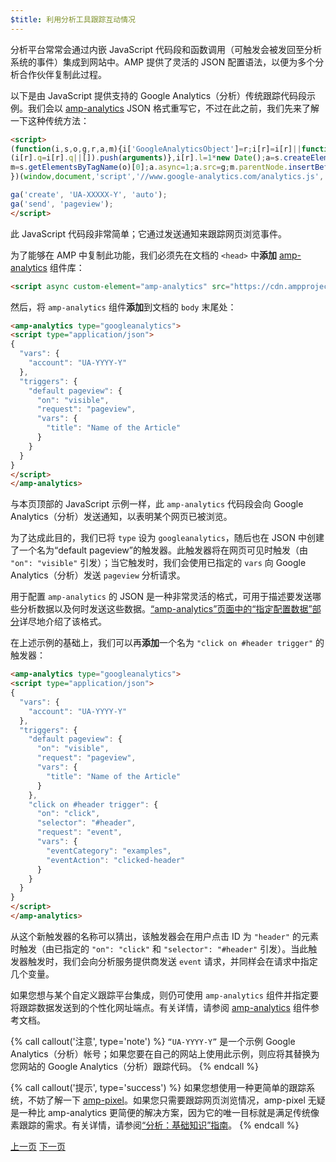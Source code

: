 ```yaml
---
$title: 利用分析工具跟踪互动情况
---
```


分析平台常常会通过内嵌 JavaScript 代码段和函数调用（可触发会被发回至分析系统的事件）集成到网站中。AMP 提供了灵活的 JSON 配置语法，以便为多个分析合作伙伴复制此过程。

以下是由 JavaScript 提供支持的 Google Analytics（分析）传统跟踪代码段示例。我们会以 [amp-analytics](/zh_cn/docs/reference/components/amp-analytics.html) JSON 格式重写它，不过在此之前，我们先来了解一下这种传统方法：

```html
<script>
(function(i,s,o,g,r,a,m){i['GoogleAnalyticsObject']=r;i[r]=i[r]||function(){
(i[r].q=i[r].q||[]).push(arguments)},i[r].l=1*new Date();a=s.createElement(o),
m=s.getElementsByTagName(o)[0];a.async=1;a.src=g;m.parentNode.insertBefore(a,m)
})(window,document,'script','//www.google-analytics.com/analytics.js','ga');

ga('create', 'UA-XXXXX-Y', 'auto');
ga('send', 'pageview');
</script>
```

此 JavaScript 代码段非常简单；它通过发送通知来跟踪网页浏览事件。

为了能够在 AMP 中复制此功能，我们必须先在文档的 `<head>` 中**添加** [amp-analytics](/zh_cn/docs/reference/components/amp-analytics.html) 组件库：

```html
<script async custom-element="amp-analytics" src="https://cdn.ampproject.org/v0/amp-analytics-0.1.js"></script>
```

然后，将 `amp-analytics` 组件**添加**到文档的 `body` 末尾处：

```html
<amp-analytics type="googleanalytics">
<script type="application/json">
{
  "vars": {
    "account": "UA-YYYY-Y"
  },
  "triggers": {
    "default pageview": {
      "on": "visible",
      "request": "pageview",
      "vars": {
        "title": "Name of the Article"
      }
    }
  }
}
</script>
</amp-analytics>
```

与本页顶部的 JavaScript 示例一样，此 `amp-analytics` 代码段会向 Google Analytics（分析）发送通知，以表明某个网页已被浏览。

为了达成此目的，我们已将 `type` 设为 `googleanalytics`，随后也在 JSON 中创建了一个名为“default pageview”的触发器。此触发器将在网页可见时触发（由 `"on": "visible"` 引发）；当它触发时，我们会使用已指定的 `vars` 向 Google Analytics（分析）发送 `pageview` 分析请求。

用于配置 `amp-analytics` 的 JSON 是一种非常灵活的格式，可用于描述要发送哪些分析数据以及何时发送这些数据。[“amp-analytics”页面中的“指定配置数据”部分](/zh_cn/docs/reference/components/amp-analytics.html#specifying-configuration-data)详尽地介绍了该格式。

在上述示例的基础上，我们可以再**添加**一个名为 `"click on #header trigger"` 的触发器：

```html
<amp-analytics type="googleanalytics">
<script type="application/json">
{
  "vars": {
    "account": "UA-YYYY-Y"
  },
  "triggers": {
    "default pageview": {
      "on": "visible",
      "request": "pageview",
      "vars": {
        "title": "Name of the Article"
      }
    },
    "click on #header trigger": {
      "on": "click",
      "selector": "#header",
      "request": "event",
      "vars": {
        "eventCategory": "examples",
        "eventAction": "clicked-header"
      }
    }
  }
}
</script>
</amp-analytics>
```

从这个新触发器的名称可以猜出，该触发器会在用户点击 ID 为 `"header"` 的元素时触发（由已指定的 `"on": "click"` 和 `"selector": "#header"` 引发）。当此触发器触发时，我们会向分析服务提供商发送 `event` 请求，并同样会在请求中指定几个变量。

如果您想与某个自定义跟踪平台集成，则仍可使用 `amp-analytics` 组件并指定要将跟踪数据发送到的个性化网址端点。有关详情，请参阅 [amp-analytics](/zh_cn/docs/reference/components/amp-analytics.html) 组件参考文档。

{% call callout('注意', type='note') %}
`“UA-YYYY-Y”` 是一个示例 Google Analytics（分析）帐号；如果您要在自己的网站上使用此示例，则应将其替换为您网站的 Google Analytics（分析）跟踪代码。
{% endcall %}

{% call callout('提示', type='success') %}
如果您想使用一种更简单的跟踪系统，不妨了解一下 [amp-pixel](/zh_cn/docs/reference/components/amp-pixel.html)。如果您只需要跟踪网页浏览情况，amp-pixel 无疑是一种比 amp-analytics 更简便的解决方案，因为它的唯一目标就是满足传统像素跟踪的需求。有关详情，请参阅[“分析：基础知识”指南](/zh_cn/docs/analytics/analytics_basics.html)。
{% endcall %}

<div class="prev-next-buttons">
  <a class="button prev-button" href="{{g.doc('/content/docs/fundamentals/add_advanced/adding_carousels.md', locale=doc.locale).url.path}}"><span class="arrow-prev">上一页</span></a>
  <a class="button next-button" href="{{g.doc('/content/docs/fundamentals/add_advanced/navigating.md', locale=doc.locale).url.path}}"><span class="arrow-next">下一页</span></a>
</div>
